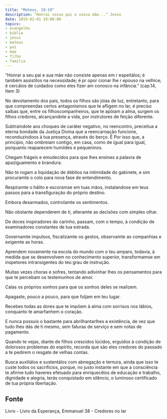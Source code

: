 ```yaml
---
title: "Mateus, 19:19"
description: “Honrai vosso pai e vossa mãe...” Jesus
date: 2019-02-01 19:00:00
topics: 
- evangelho
- biblia
- jesus
- mateus
- pai
- mae
- filho
- familia
---
```


“Honrar a seu pai e sua mãe não consiste apenas em
r espeitá­los; é também assisti­los na necessidade; é
pr opor cionar ­lhe r epouso na velhice; é cercá­los de cuidados
como eles fizer am conosco na infância.”
(cap.14, Item 3)

No devotamento dos pais, todos os filhos são jóias de luz, entretanto, para
que compreendas certos antagonismos que te afligem no lar, é preciso saibas que,
entre os filhos­companheiros, que te apóiam a alma, surgem os filhos credores,
alcançando­te a vida, por instrutores de feição diferente.

Subtraindo­te aos choques de caráter negativo, no reencontro, preceitua a
eterna bondade da Justiça Divina que a reencarnação funcione, reconduzindo­os à
tua presença, através do berço. É Por isso que, a principio, não ombreiam contigo,
em casa, como de igual para igual, porquanto reaparecem humildes e pequeninos.

Chegam frágeis e emudecidos para que lhes ensines a palavra de
apaziguamento e brandura.

Não te rogam a liquidação de débitos na intimidade do gabinete, e sim
procuram­te o colo para nova fase de entendimento.

Respiram­te o hálito e escoram­se em tuas mãos, instalando­se em teus
passos para a transfiguração do próprio destino.

Embora desarmados, controlam­te os sentimentos.

Não obstante dependerem de ti, alteram­te as decisões com simples olhar.

De doces inspiradores do carinho, passam, com o tempo, à condição de
examinadores constantes de tua estrada.

Governam­te impulsos, fiscalizam­te os gestos, observam­te as companhias
e exigem­te as horas.

Aprendem novamente na escola do mundo com o teu amparo, todavia, à
medida que se desenvolvem no conhecimento superior, transformam­se em
inspetores intransigentes do teu grau de instrução.

Muitas vezes choras e sofres, tentando adivinhar ­lhes os pensamentos para
que te percebam os testemunhos de amor.

Calas os próprios sonhos para que os sonhos deles se realizem.

Apagas­te, pouco a pouco, para que fuljam em teu lugar.

Recebes todas as dores que te impõem à alma com sorrisos nos lábios,
conquanto te amarfanhem o coração.

E nunca possuis o bastante para abrilhantar­lhes a existência, de vez que
tudo lhes dás de ti mesmo, sem faturas de serviço e sem notas de pagamento.

Quando te vejas, diante de filhos crescidos lúcidos, erguidos à condição de
dolorosos problemas do espírito, recorda que são eles credores do passado a te
pedirem o resgate de velhas contas.

Busca auxiliá­los e sustentá­los com abnegação e ternura, ainda que isso te
custe todos os sacrifícios, porque, no justo instante em que a consciência te afirme
tudo haveres efetuado para enriquecê­los de educação e trabalho, dignidade e
alegria, terás conquistado em silêncio, o luminoso certificado de tua própria
libertação.



## Fonte
Livro - Livro da Esperança, Emmanuel
38 - Credores no lar
